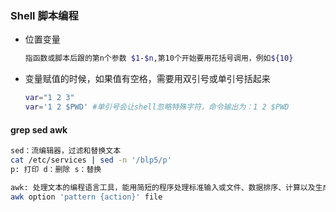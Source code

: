 ### Shell 脚本编程

- 位置变量

  ```sh
  指函数或脚本后跟的第n个参数 $1-$n,第10个开始要用花括号调用，例如${10}
  ```

- 变量赋值的时候，如果值有空格，需要用双引号或单引号括起来

  ```sh
  var="1 2 3"
  var='1 2 $PWD' #单引号会让shell忽略特殊字符，命令输出为：1 2 $PWD
  ```

  

#### grep sed awk

```sh
sed：流编辑器，过滤和替换文本
cat /etc/services | sed -n '/blp5/p'
p: 打印 d：删除 s：替换

awk: 处理文本的编程语言工具，能用简短的程序处理标准输入或文件、数据排序、计算以及生成报表等等
awk option 'pattern {action}' file
```

